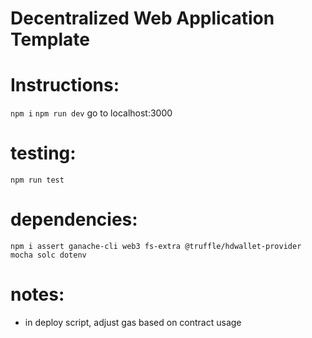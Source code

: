 # Decentralized Web Application Template

# Instructions:
`npm i`
`npm run dev`
go to localhost:3000

# testing:
`npm run test`

# dependencies:
`npm i assert ganache-cli web3 fs-extra @truffle/hdwallet-provider mocha solc dotenv`

# notes:
- in deploy script, adjust gas based on contract usage
